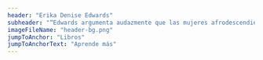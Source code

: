 ```yaml
---
header: "Erika Denise Edwards"
subheader: "“Edwards argumenta audazmente que las mujeres afrodescendientes en Córdoba emplearon sus opciones de vestimenta, responsabilidades maternas y posiciones como concubinas para transformar las identidades negras en privilegios blancos. Al explorar las luchas íntimas, Edwards revisa efectivamente la historia nacional argentina de la invisibilidad negra a una narrativa de la agencia negra de los siglos XVIII y XIX.“"
imageFileName: "header-bg.png"
jumpToAnchor: "Libros"
jumpToAnchorText: "Aprende más"
---
```

